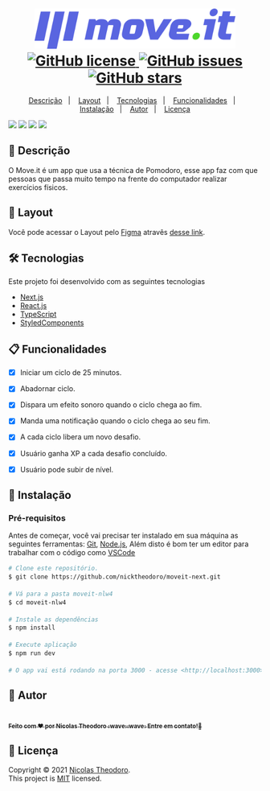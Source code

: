 <h1 align="center">
  <img width="400px" src="src/.github/images/logo-full.svg" />
  <br />
  <a href="https://github.com/nicktheodoro/moveit-next/blob/main/LICENSE.txt">
    <img alt="GitHub license" src="https://img.shields.io/github/license/nicktheodoro/moveit-nlw4?logo=mint&style=flat-square">
  </a>
  <a href="https://github.com/nicktheodoro/moveit-next/issues">
    <img alt="GitHub issues" src="https://img.shields.io/github/issues/nicktheodoro/moveit-nlw4?color=29B6D1&style=flat-square">
  </a>
  <a href="https://github.com/nicktheodoro/moveit-next/stargazers">
    <img alt="GitHub stars" src="https://img.shields.io/github/stars/nicktheodoro/moveit-nlw4?color=29B6D1&style=flat-square">
  </a>
</h1>
<p align="center">
  <a href="#page_facing_up-descrição">Descrição</a>&nbsp;&nbsp;&nbsp;|&nbsp;&nbsp;&nbsp;
  <a href="#art-Layout">Layout</a>&nbsp;&nbsp;&nbsp;|&nbsp;&nbsp;&nbsp;
  <a href="#-tecnologias">Tecnologias</a>&nbsp;&nbsp;&nbsp;|&nbsp;&nbsp;&nbsp;
  <a href="#clipboard-Funcionalidades">Funcionalidades</a>&nbsp;&nbsp;&nbsp;|&nbsp;&nbsp;&nbsp;
  <a href="#closed_book-instalação">Instalação</a>&nbsp;&nbsp;&nbsp;|&nbsp;&nbsp;&nbsp;
  <a href="#man-Autor">Autor</a>&nbsp;&nbsp;&nbsp;|&nbsp;&nbsp;&nbsp;
  <a href="#memo-Licença">Licença</a>
</p>

<img src=".src/.github/images/print1.png" />
<img src=".src/.github/images/print2.png" />
<img src=".src/.github/images/print3.png" />
<img src=".src/.github/images/print4.png" />

## :page_facing_up: Descrição
O Move.it é um app que usa a técnica de Pomodoro, esse app faz com que pessoas que passa muito tempo na frente do computador realizar exercícios físicos.

## :art: Layout
Você pode acessar o Layout pelo <a href="https://www.figma.com">Figma<a> atravês <a href="https://www.figma.com/file/ge20pu3ofMOKoliUyKx1Nl/Move.it-1.0">desse link<a>.

## 🛠 Tecnologias
Este projeto foi desenvolvido com as seguintes tecnologias

- [Next.js](https://nextjs.org/)
- [React.js](https://pt-br.reactjs.org/)
- [TypeScript](https://www.typescriptlang.org/)
- [StyledComponents](https://styled-components.com/)

## :clipboard: Funcionalidades
- [x] Iniciar um ciclo de 25 minutos.
- [x] Abadornar ciclo.
- [x] Dispara um efeito sonoro quando o ciclo chega ao fim.
- [x] Manda uma notificação quando o ciclo chega ao seu fim.
- [x] A cada ciclo libera um novo desafio.
- [x] Usuário ganha XP a cada desafio concluído.
- [x] Usuário pode subir de nível.


## :closed_book: Instalação

### Pré-requisitos
Antes de começar, você vai precisar ter instalado em sua máquina as seguintes ferramentas:
[Git](https://git-scm.com), [Node.js](https://nodejs.org/en/), Além disto é bom ter um editor para trabalhar com o código como [VSCode](https://code.visualstudio.com/)

```bash
# Clone este repositório.
$ git clone https://github.com/nicktheodoro/moveit-next.git

# Vá para a pasta moveit-nlw4
$ cd moveit-nlw4

# Instale as dependências
$ npm install 

# Execute aplicação
$ npm run dev

# O app vai está rodando na porta 3000 - acesse <http://localhost:3000>
```

## :man: Autor

<a href="https://github.com/nicktheodoro/">
 <img src="https://media-exp1.licdn.com/dms/image/C5603AQGuheiBjGhg1Q/profile-displayphoto-shrink_800_800/0/1598554354481?e=1620259200&v=beta&t=RnkrxYffDNSE7zRPxIsifKdwiU0GV6nqLl1JywTPJws" width="70px;" alt=""/>
 <br />
 <sub><b>Feito com ❤️ por Nicolas Theodoro :wave::wave: Entre em contato!🚀</b></sub>
</a>

<a href="https://www.linkedin.com/in/nicolas-theodoro">
</a>


## :memo: Licença

Copyright © 2021 [Nicolas Theodoro](https://github.com/nicktheodoro).<br />
This project is [MIT](./LICENSE.txt) licensed.

